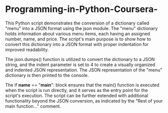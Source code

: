 # Programming-in-Python-Coursera-

This Python script demonstrates the conversion of a dictionary called "menu" into a JSON format using the json module. The "menu" dictionary holds information about various menu items, each having an assigned number, name, and price. The script's main purpose is to show how to convert this dictionary into a JSON format with proper indentation for improved readability.

The json.dumps() function is utilized to convert the dictionary to a JSON string, and the indent parameter is set to 4 to create a visually organized and indented JSON representation. The JSON representation of the "menu" dictionary is then printed to the console.

The if __name__ == "__main__": block ensures that the main() function is executed when the script is run directly, and it serves as the entry point for the script's execution. The script can be further extended with additional functionality beyond the JSON conversion, as indicated by the "Rest of your main function..." comment.

